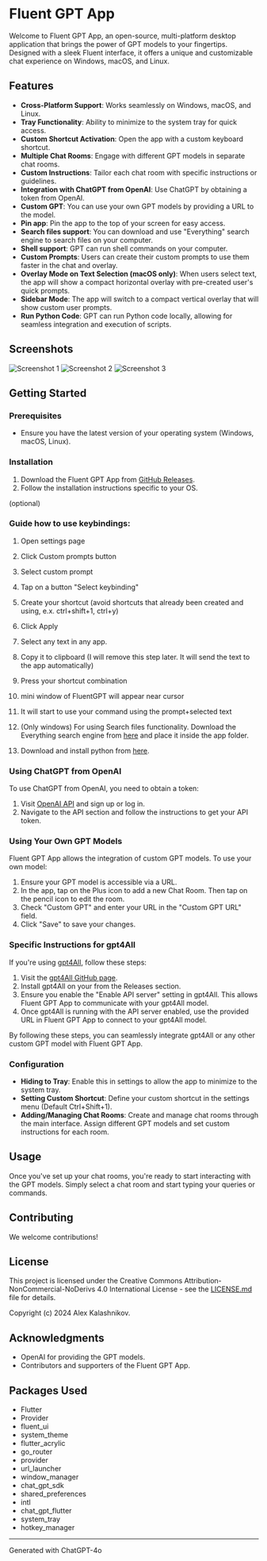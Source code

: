 # Fluent GPT App

Welcome to Fluent GPT App, an open-source, multi-platform desktop application that brings the power of GPT models to your fingertips. Designed with a sleek Fluent interface, it offers a unique and customizable chat experience on Windows, macOS, and Linux.

## Features

- **Cross-Platform Support**: Works seamlessly on Windows, macOS, and Linux.
- **Tray Functionality**: Ability to minimize to the system tray for quick access.
- **Custom Shortcut Activation**: Open the app with a custom keyboard shortcut.
- **Multiple Chat Rooms**: Engage with different GPT models in separate chat rooms.
- **Custom Instructions**: Tailor each chat room with specific instructions or guidelines.
- **Integration with ChatGPT from OpenAI**: Use ChatGPT by obtaining a token from OpenAI.
- **Custom GPT**: You can use your own GPT models by providing a URL to the model. 
- **Pin app**: Pin the app to the top of your screen for easy access.
- **Search files support**: You can download and use "Everything" search engine to search files on your computer.
- **Shell support**: GPT can run shell commands on your computer.
- **Custom Prompts**: Users can create their custom prompts to use them faster in the chat and overlay.
- **Overlay Mode on Text Selection (macOS only)**: When users select text, the app will show a compact horizontal overlay with pre-created user's quick prompts.
- **Sidebar Mode**: The app will switch to a compact vertical overlay that will show custom user prompts.
- **Run Python Code**: GPT can run Python code locally, allowing for seamless integration and execution of scripts.

## Screenshots

![Screenshot 1](1.png)
![Screenshot 2](2.png)
![Screenshot 3](3.png)

## Getting Started

### Prerequisites

- Ensure you have the latest version of your operating system (Windows, macOS, Linux).

### Installation

1. Download the Fluent GPT App from [GitHub Releases](#).
2. Follow the installation instructions specific to your OS.

(optional)

### Guide how to use keybindings:
1. Open settings page
2. Click Custom prompts button
3. Select custom prompt
4. Tap on a button "Select keybinding"
5. Create your shortcut (avoid shortcuts that already been created and using, e.x. ctrl+shift+1, ctrl+y)
6. Click Apply
7. Select any text in any app.
8. Copy it to clipboard (I will remove this step later. It will send the text to the app automatically)
9. Press your shortcut combination
10. mini window of FluentGPT will appear near cursor
11. It will start to use your command using the prompt+selected text

3. (Only windows) For using Search files functionality. Download the Everything search engine from [here](https://www.voidtools.com/support/everything/command_line_interface/) and place it inside the app folder.
4. Download and install python from [here](https://www.python.org/downloads/).

### Using ChatGPT from OpenAI

To use ChatGPT from OpenAI, you need to obtain a token:

1. Visit [OpenAI API](https://beta.openai.com/signup/) and sign up or log in.
2. Navigate to the API section and follow the instructions to get your API token.

### Using Your Own GPT Models

Fluent GPT App allows the integration of custom GPT models. To use your own model:

1. Ensure your GPT model is accessible via a URL.
2. In the app, tap on the Plus icon to add a new Chat Room. Then tap on the pencil icon to edit the room.
3. Check "Custom GPT" and enter your URL in the "Custom GPT URL" field.
4. Click "Save" to save your changes.

### Specific Instructions for gpt4All

If you're using [gpt4All](https://github.com/nomic-ai/gpt4all), follow these steps:

1. Visit the [gpt4All GitHub page](https://github.com/nomic-ai/gpt4all).
2. Install gpt4All on your from the Releases section.
3. Ensure you enable the "Enable API server" setting in gpt4All. This allows Fluent GPT App to communicate with your gpt4All model.
4. Once gpt4All is running with the API server enabled, use the provided URL in Fluent GPT App to connect to your gpt4All model.

By following these steps, you can seamlessly integrate gpt4All or any other custom GPT model with Fluent GPT App.

### Configuration

- **Hiding to Tray**: Enable this in settings to allow the app to minimize to the system tray.
- **Setting Custom Shortcut**: Define your custom shortcut in the settings menu (Default Ctrl+Shift+1).
- **Adding/Managing Chat Rooms**: Create and manage chat rooms through the main interface. Assign different GPT models and set custom instructions for each room.

## Usage

Once you've set up your chat rooms, you're ready to start interacting with the GPT models. Simply select a chat room and start typing your queries or commands.

## Contributing

We welcome contributions!

## License

This project is licensed under the Creative Commons Attribution-NonCommercial-NoDerivs 4.0 International License - see the [LICENSE.md](LICENSE.md) file for details.

Copyright (c) 2024 Alex Kalashnikov.

## Acknowledgments

- OpenAI for providing the GPT models.
- Contributors and supporters of the Fluent GPT App.

## Packages Used
- Flutter
- Provider
- fluent_ui
- system_theme
- flutter_acrylic
- go_router
- provider
- url_launcher
- window_manager
- chat_gpt_sdk
- shared_preferences
- intl
- chat_gpt_flutter
- system_tray
- hotkey_manager

---
Generated with ChatGPT-4o